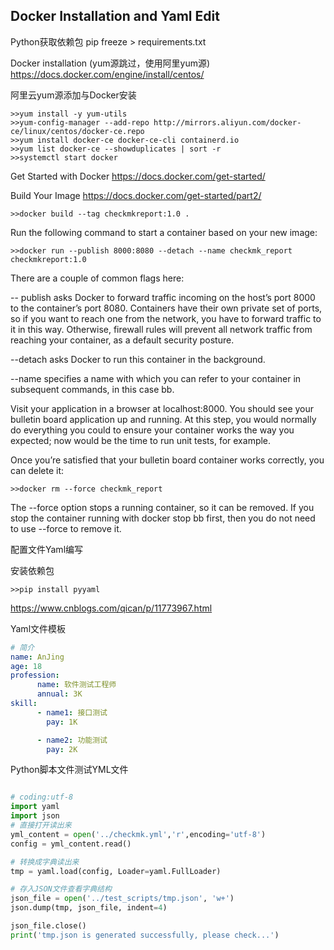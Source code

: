 ## Docker Installation and Yaml Edit

Python获取依赖包
pip freeze > requirements.txt


Docker installation (yum源跳过，使用阿里yum源)
https://docs.docker.com/engine/install/centos/

阿里云yum源添加与Docker安装
```
>>yum install -y yum-utils
>>yum-config-manager --add-repo http://mirrors.aliyun.com/docker-ce/linux/centos/docker-ce.repo
>>yum install docker-ce docker-ce-cli containerd.io
>>yum list docker-ce --showduplicates | sort -r
>>systemctl start docker
```

Get Started with Docker
https://docs.docker.com/get-started/

Build Your Image
https://docs.docker.com/get-started/part2/

```
>>docker build --tag checkmkreport:1.0 .
```
Run the following command to start a container based on your new image:
```
>>docker run --publish 8000:8080 --detach --name checkmk_report checkmkreport:1.0
```
There are a couple of common flags here:

-- publish asks Docker to forward traffic incoming on the host’s port 8000 to the container’s port 8080. Containers have their own private set of ports, so if you want to reach one from the network, you have to forward traffic to it in this way. Otherwise, firewall rules will prevent all network traffic from reaching your container, as a default security posture.

--detach asks Docker to run this container in the background.

--name specifies a name with which you can refer to your container in subsequent commands, in this case bb.

Visit your application in a browser at localhost:8000. You should see your bulletin board application up and running. At this step, you would normally do everything you could to ensure your container works the way you expected; now would be the time to run unit tests, for example.

Once you’re satisfied that your bulletin board container works correctly, you can delete it:
```
>>docker rm --force checkmk_report
```
The --force option stops a running container, so it can be removed. If you stop the container running with docker stop bb first, then you do not need to use --force to remove it.

配置文件Yaml编写

安装依赖包
```
>>pip install pyyaml
```

https://www.cnblogs.com/qican/p/11773967.html

Yaml文件模板
```yaml
# 简介
name: AnJing
age: 18
profession:
      name: 软件测试工程师
      annual: 3K
skill:
      - name1: 接口测试
        pay: 1K

      - name2: 功能测试
        pay: 2K

```

Python脚本文件测试YML文件
```python

# coding:utf-8
import yaml
import json
# 直接打开读出来
yml_content = open('../checkmk.yml','r',encoding='utf-8')
config = yml_content.read()

# 转换成字典读出来
tmp = yaml.load(config, Loader=yaml.FullLoader)

# 存入JSON文件查看字典结构
json_file = open('../test_scripts/tmp.json', 'w+')
json.dump(tmp, json_file, indent=4)

json_file.close()
print('tmp.json is generated successfully, please check...')
```




